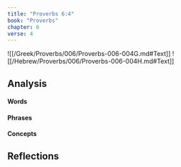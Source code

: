 ```yaml
---
title: "Proverbs 6:4"
book: "Proverbs"
chapter: 6
verse: 4
---
```

![[/Greek/Proverbs/006/Proverbs-006-004G.md#Text]]
![[/Hebrew/Proverbs/006/Proverbs-006-004H.md#Text]]

## Analysis

#### Words

#### Phrases

#### Concepts

## Reflections
